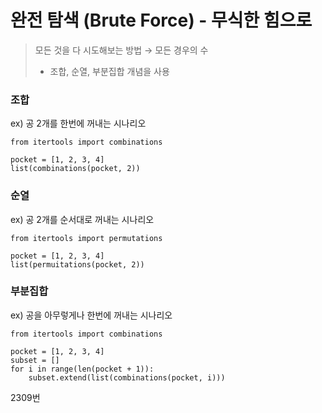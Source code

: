 # 완전 탐색 (Brute Force) - 무식한 힘으로
> 모든 것을 다 시도해보는 방법 → 모든 경우의 수
> - 조합, 순열, 부분집합 개념을 사용

### 조합
ex) 공 2개를 한번에 꺼내는 시나리오
```
from itertools import combinations

pocket = [1, 2, 3, 4]
list(combinations(pocket, 2))
```
### 순열
ex) 공 2개를 순서대로 꺼내는 시나리오
```
from itertools import permutations

pocket = [1, 2, 3, 4]
list(permuitations(pocket, 2))
```
### 부분집합
ex) 공을 아무렇게나 한번에 꺼내는 시나리오
```
from itertools import combinations

pocket = [1, 2, 3, 4]
subset = []
for i in range(len(pocket + 1)):
    subset.extend(list(combinations(pocket, i)))
```

2309번